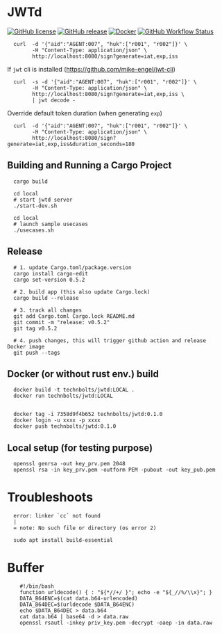 # JWTd

[![GitHub license](https://img.shields.io/github/license/Arnauld/jwtd.svg)](https://github.com/Arnauld/jwtd/blob/master/LICENSE)
[![GitHub release](https://img.shields.io/github/release/Arnauld/jwtd.svg)](https://GitHub.com/Arnauld/jwtd/releases/)
[![Docker](https://badgen.net/badge/icon/docker?icon=docker&label)](https://hub.docker.com/r/technbolts/jwtd/tags)
[![GitHub Workflow Status](https://img.shields.io/github/workflow/status/Arnauld/jwtd/Rust)](https://github.com/Arnauld/jwtd/actions/workflows/rust.yml)

      curl  -d '{"aid":"AGENT:007", "huk":["r001", "r002"]}' \
            -H "Content-Type: application/json" \
            http://localhost:8080/sign?generate=iat,exp,iss

If `jwt` cli is installed (https://github.com/mike-engel/jwt-cli)

      curl  -s -d '{"aid":"AGENT:007", "huk":["r001", "r002"]}' \
            -H "Content-Type: application/json" \
            http://localhost:8080/sign?generate=iat,exp,iss \
            | jwt decode -

Override default token duration (when generating `exp`)

      curl  -d '{"aid":"AGENT:007", "huk":["r001", "r002"]}' \
            -H "Content-Type: application/json" \
            http://localhost:8080/sign?generate=iat,exp,iss&duration_seconds=180

## Building and Running a Cargo Project

      cargo build

      cd local
      # start jwtd server
      ./start-dev.sh

      cd local
      # launch sample usecases
      ./usecases.sh


## Release

      # 1. update Cargo.toml/package.version
      cargo install cargo-edit
      cargo set-version 0.5.2

      # 2. build app (this also update Cargo.lock)
      cargo build --release

      # 3. track all changes
      git add Cargo.toml Cargo.lock README.md
      git commit -m "release: v0.5.2"
      git tag v0.5.2
      
      # 4. push changes, this will trigger github action and release Docker image
      git push --tags


## Docker (or without rust env.) build

      docker build -t technbolts/jwtd:LOCAL .
      docker run technbolts/jwtd:LOCAL


      docker tag -i 7358d9f4b652 technbolts/jwtd:0.1.0
      docker login -u xxxx -p xxxx
      docker push technbolts/jwtd:0.1.0

## Local setup (for testing purpose)

      openssl genrsa -out key_prv.pem 2048
      openssl rsa -in key_prv.pem -outform PEM -pubout -out key_pub.pem


# Troubleshoots

      error: linker `cc` not found
      |
      = note: No such file or directory (os error 2)

      sudo apt install build-essential

# Buffer

        #!/bin/bash
        function urldecode() { : "${*//+/ }"; echo -e "${_//%/\\x}"; }
        DATA_B64ENC=$(cat data.b64-urlencoded)
        DATA_B64DEC=$(urldecode $DATA_B64ENC)
        echo $DATA_B64DEC > data.b64
        cat data.b64 | base64 -d > data.raw
        openssl rsautl -inkey priv_key.pem -decrypt -oaep -in data.raw
